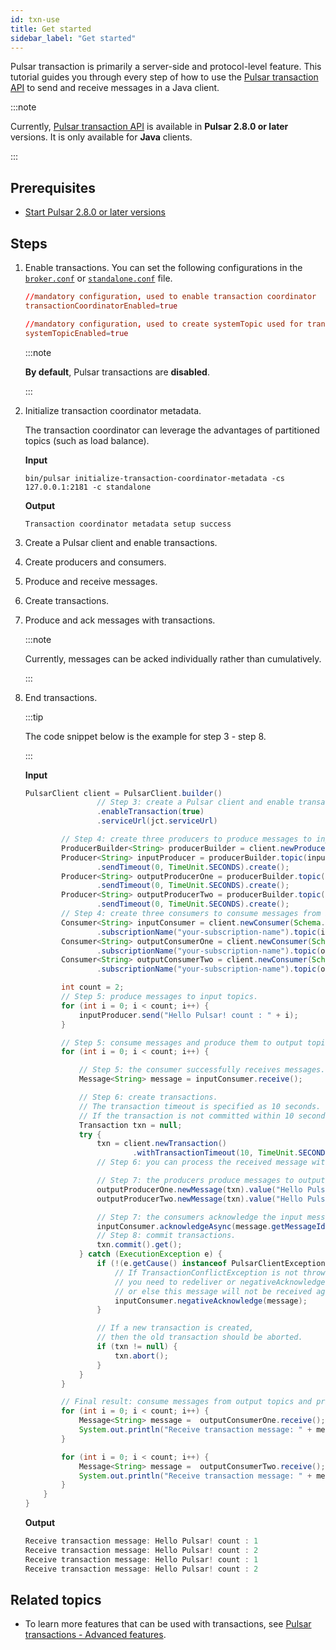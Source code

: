 ```yaml
---
id: txn-use
title: Get started
sidebar_label: "Get started"
---
```


Pulsar transaction is primarily a server-side and protocol-level feature. This tutorial guides you through every step of how to use the [Pulsar transaction API](/api/admin/) to send and receive messages in a Java client.

:::note

Currently, [Pulsar transaction API](/api/admin/) is available in **Pulsar 2.8.0 or later** versions. It is only available for **Java** clients.

:::
## Prerequisites

- [Start Pulsar 2.8.0 or later versions](getting-started-standalone.md)

## Steps

1. Enable transactions. You can set the following configurations in the [`broker.conf`](https://github.com/apache/pulsar/blob/master/conf/broker.conf) or [`standalone.conf`](https://github.com/apache/pulsar/blob/master/conf/standalone.conf) file.

    ```conf
    //mandatory configuration, used to enable transaction coordinator
    transactionCoordinatorEnabled=true

    //mandatory configuration, used to create systemTopic used for transaction buffer snapshot
    systemTopicEnabled=true
    ```

    :::note

    **By default**, Pulsar transactions are **disabled**.

    :::

2. Initialize transaction coordinator metadata.

    The transaction coordinator can leverage the advantages of partitioned topics (such as load balance).

    **Input**

    ```shell
    bin/pulsar initialize-transaction-coordinator-metadata -cs 127.0.0.1:2181 -c standalone
    ```

    **Output**

    ```shell
    Transaction coordinator metadata setup success
    ```

3. Create a Pulsar client and enable transactions.

4. Create producers and consumers.

5. Produce and receive messages.

6. Create transactions.

7. Produce and ack messages with transactions.

    :::note

    Currently, messages can be acked individually rather than cumulatively.

    :::

8. End transactions.

    :::tip

    The code snippet below is the example for step 3 - step 8.

    :::

    **Input**

    ```java
    PulsarClient client = PulsarClient.builder()
                    // Step 3: create a Pulsar client and enable transactions.
                    .enableTransaction(true)
                    .serviceUrl(jct.serviceUrl)

            // Step 4: create three producers to produce messages to input and output topics.
            ProducerBuilder<String> producerBuilder = client.newProducer(Schema.STRING);
            Producer<String> inputProducer = producerBuilder.topic(inputTopic)
                    .sendTimeout(0, TimeUnit.SECONDS).create();
            Producer<String> outputProducerOne = producerBuilder.topic(outputTopicOne)
                    .sendTimeout(0, TimeUnit.SECONDS).create();
            Producer<String> outputProducerTwo = producerBuilder.topic(outputTopicTwo)
                    .sendTimeout(0, TimeUnit.SECONDS).create();
            // Step 4: create three consumers to consume messages from input and output topics.
            Consumer<String> inputConsumer = client.newConsumer(Schema.STRING)
                    .subscriptionName("your-subscription-name").topic(inputTopic).subscribe();
            Consumer<String> outputConsumerOne = client.newConsumer(Schema.STRING)
                    .subscriptionName("your-subscription-name").topic(outputTopicOne).subscribe();
            Consumer<String> outputConsumerTwo = client.newConsumer(Schema.STRING)
                    .subscriptionName("your-subscription-name").topic(outputTopicTwo).subscribe();

            int count = 2;
            // Step 5: produce messages to input topics.
            for (int i = 0; i < count; i++) {
                inputProducer.send("Hello Pulsar! count : " + i);
            }

            // Step 5: consume messages and produce them to output topics with transactions.
            for (int i = 0; i < count; i++) {

                // Step 5: the consumer successfully receives messages.
                Message<String> message = inputConsumer.receive();

                // Step 6: create transactions.
                // The transaction timeout is specified as 10 seconds.
                // If the transaction is not committed within 10 seconds, the transaction is automatically aborted.
                Transaction txn = null;
                try {
                    txn = client.newTransaction()
                            .withTransactionTimeout(10, TimeUnit.SECONDS).build().get();
                    // Step 6: you can process the received message with your use case and business logic.

                    // Step 7: the producers produce messages to output topics with transactions
                    outputProducerOne.newMessage(txn).value("Hello Pulsar! outputTopicOne count : " + i).send();
                    outputProducerTwo.newMessage(txn).value("Hello Pulsar! outputTopicTwo count : " + i).send();

                    // Step 7: the consumers acknowledge the input message with the transactions *individually*.
                    inputConsumer.acknowledgeAsync(message.getMessageId(), txn).get();
                    // Step 8: commit transactions.
                    txn.commit().get();
                } catch (ExecutionException e) {
                    if (!(e.getCause() instanceof PulsarClientException.TransactionConflictException)) {
                        // If TransactionConflictException is not thrown,
                        // you need to redeliver or negativeAcknowledge this message,
                        // or else this message will not be received again.
                        inputConsumer.negativeAcknowledge(message);
                    }

                    // If a new transaction is created,
                    // then the old transaction should be aborted.
                    if (txn != null) {
                        txn.abort();
                    }
                }
            }

            // Final result: consume messages from output topics and print them.
            for (int i = 0; i < count; i++) {
                Message<String> message =  outputConsumerOne.receive();
                System.out.println("Receive transaction message: " + message.getValue());
            }

            for (int i = 0; i < count; i++) {
                Message<String> message =  outputConsumerTwo.receive();
                System.out.println("Receive transaction message: " + message.getValue());
            }
        }
    }
    ```

    **Output**

    ```java
    Receive transaction message: Hello Pulsar! count : 1
    Receive transaction message: Hello Pulsar! count : 2
    Receive transaction message: Hello Pulsar! count : 1
    Receive transaction message: Hello Pulsar! count : 2
    ```

## Related topics

- To learn more features that can be used with transactions, see [Pulsar transactions - Advanced features](txn-advanced-features.md).
